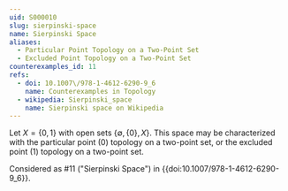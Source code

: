 ```yaml
---
uid: S000010
slug: sierpinski-space
name: Sierpinski Space
aliases:
  - Particular Point Topology on a Two-Point Set
  - Excluded Point Topology on a Two-Point Set
counterexamples_id: 11
refs:
  - doi: 10.1007\/978-1-4612-6290-9_6
    name: Counterexamples in Topology
  - wikipedia: Sierpinski_space
    name: Sierpinski space on Wikipedia
---
```

Let $X = \{0,1\}$ with open sets $\{\emptyset, \{0\}, X \}$.
This space may be characterized with the particular point (0) topology on a
two-point set, or the excluded point (1) topology on a two-point set.

Considered as #11 ("Sierpinski Space")
in {{doi:10.1007\/978-1-4612-6290-9_6}}.

<!-- [[Proof of Topology]]
The open sets $\emptyset$ and $X$ are included explicitly.

Any union of open sets results in either $\{0\}$ or $X$, which are members of the topology.

Any intersection of open sets results in either $\emptyset$ or $\{0\}$, which are members of the topology. -->

